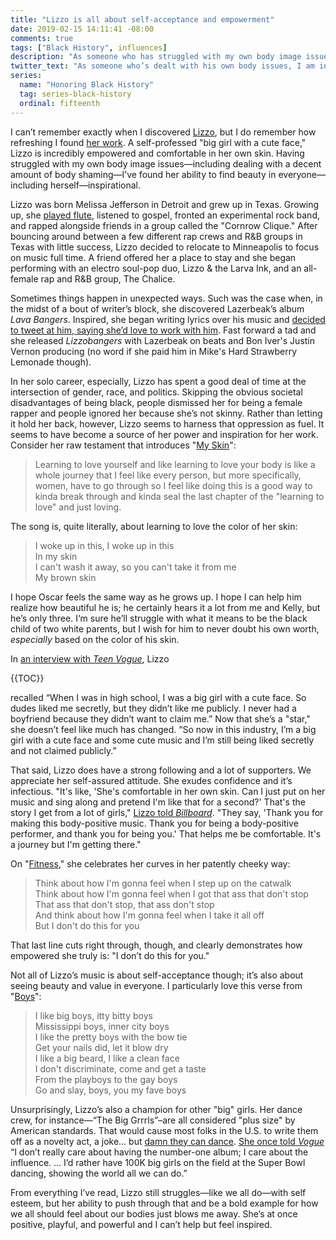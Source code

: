 ```yaml
---
title: "Lizzo is all about self-acceptance and empowerment"
date: 2019-02-15 14:11:41 -08:00
comments: true
tags: ["Black History", influences]
description: "As someone who has struggled with my own body image issues—including dealing with a decent amount of body shaming—I’ve found her ability to find beauty in everyone—including herself—inspirational."
twitter_text: "As someone who’s dealt with his own body issues, I am inspired not only by @lizzo’s self-acceptance, but also her ability to see everyone as beautiful"
series:
  name: "Honoring Black History"
  tag: series-black-history
  ordinal: fifteenth
---
```


I can’t remember exactly when I discovered [Lizzo](https://twitter.com/lizzo), but I do remember how refreshing I found [her work](https://www.youtube.com/playlist?list=PLbHR-EqT3TYTcc4jWKxZLxhQSRwszuOVx). A self-professed "big girl with a cute face," Lizzo is incredibly empowered and comfortable in her own skin. Having struggled with my own body image issues—including dealing with a decent amount of body shaming—I’ve found her ability to find beauty in everyone—including herself—inspirational.

<!-- more -->

Lizzo was born Melissa Jefferson in Detroit and grew up in Texas. Growing up, she [played flute](https://twitter.com/lizzo/status/1053517705037471744), listened to gospel, fronted an experimental rock band, and rapped alongside friends in a group called the "Cornrow Clique." After bouncing around between a few different rap crews and R&B groups in Texas with little success, Lizzo decided to relocate to Minneapolis to focus on music full time. A friend offered her a place to stay and she began performing with an electro soul-pop duo, Lizzo & the Larva Ink, and an all-female rap and R&B group, The Chalice.

Sometimes things happen in unexpected ways. Such was the case when, in the midst of a bout of writer’s block, she discovered Lazerbeak’s album <cite>Lava Bangers</cite>. Inspired, she began writing lyrics over his music and [decided to tweet at him, saying she’d love to work with him](https://twitter.com/lizzo/status/234421861998555137). Fast forward a tad and she released <cite>Lizzobangers</cite> with Lazerbeak on beats and Bon Iver's Justin Vernon producing (no word if she paid him in Mike's Hard Strawberry Lemonade though).

In her solo career, especially, Lizzo has spent a good deal of time at the intersection of gender, race, and politics. Skipping the obvious societal disadvantages of being black, people dismissed her for being a female rapper and people ignored her because she’s not skinny. Rather than letting it hold her back, however, Lizzo seems to harness that oppression as fuel. It seems to have become a source of her power and inspiration for her work. Consider her raw testament that introduces "[My Skin](https://www.youtube.com/watch?v=WfEhyi8N__Q)":

> Learning to love yourself and like learning to love your body is like a whole journey that I feel like every person, but more specifically, women, have to go through so I feel like doing this is a good way to kinda break through and kinda seal the last chapter of the "learning to love" and just loving.

The song is, quite literally, about learning to love the color of her skin:

> I woke up in this, I woke up in this<br>
In my skin<br>
I can't wash it away, so you can't take it from me<br>
My brown skin

I hope Oscar feels the same way as he grows up. I hope I can help him realize how beautiful he is; he certainly hears it a lot from me and Kelly, but he’s only three. I‘m sure he’ll struggle with what it means to be the black child of two white parents, but I wish for him to never doubt his own worth, *especially* based on the color of his skin.

In [an interview with <cite>Teen Vogue</cite>](https://www.teenvogue.com/story/lizzo-music-issue), Lizzo

{{TOC}}

 recalled “When I was in high school, I was a big girl with a cute face. So dudes liked me secretly, but they didn’t like me publicly. I never had a boyfriend because they didn’t want to claim me.” Now that she’s a "star," she doesn’t feel like much has changed. “So now in this industry, I’m a big girl with a cute face and some cute music and I’m still being liked secretly and not claimed publicly.”

That said, Lizzo does have a strong following and a lot of supporters. We appreciate her self-assured attitude. She exudes confidence and it’s infectious. "It's like, 'She's comfortable in her own skin. Can I just put on her music and sing along and pretend I'm like that for a second?' That's the story I get from a lot of girls," [Lizzo told <cite>Billboard</cite>](https://www.billboard.com/articles/news/6487576/lizzo-rapper-interview-sleater-kinney-tour). "They say, 'Thank you for making this body-positive music. Thank you for being a body-positive performer, and thank you for being you.' That helps me be comfortable. It's a journey but I'm getting there."

On "[Fitness](https://www.youtube.com/watch?v=9yzsh-PDF30)," she celebrates her curves in her patently cheeky way:

> Think about how I'm gonna feel when I step up on the catwalk<br>
Think about how I'm gonna feel when I got that ass that don't stop<br>
That ass that don't stop, that ass don't stop<br>
And think about how I'm gonna feel when I take it all off<br>
But I don't do this for you

That last line cuts right through, though, and clearly demonstrates how empowered she truly is: "I don’t do this for you."

Not all of Lizzo’s music is about self-acceptance though; it’s also about seeing beauty and value in everyone. I particularly love this verse from "[Boys](https://www.youtube.com/watch?v=HQliEKPg1Qk)":

> I like big boys, itty bitty boys<br>
Mississippi boys, inner city boys<br>
I like the pretty boys with the bow tie<br>
Get your nails did, let it blow dry<br>
I like a big beard, I like a clean face<br>
I don't discriminate, come and get a taste<br>
From the playboys to the gay boys<br>
Go and slay, boys, you my fave boys

Unsurprisingly, Lizzo’s also a champion for other "big" girls. Her dance crew, for instance—“The Big Grrrls”–are all considered "plus size" by American standards. That would cause most folks in the U.S. to write them off as a novelty act, a joke… but [damn they can dance](https://www.youtube.com/watch?v=Agzv-FXS3Fo). [She once told <cite>Vogue</cite>](https://www.vogue.com/article/lizzo-coconut-oil-ep-body-positivity-self-care) “I don’t really care about having the number-one album; I care about the influence. … I’d rather have 100K big girls on the field at the Super Bowl dancing, showing the world all we can do.”

From everything I’ve read, Lizzo still struggles—like we all do—with self esteem, but her ability to push through that and be a bold example for how we all should feel about our bodies just blows me away. She’s at once positive, playful, and powerful and I can’t help but feel inspired.